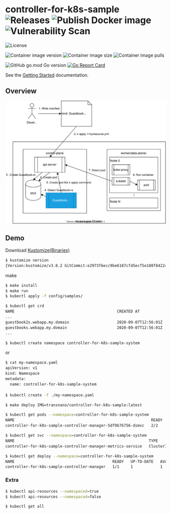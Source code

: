 # controller-for-k8s-sample ![Releases](https://github.com/transnano/controller-for-k8s-sample/workflows/Releases/badge.svg) ![Publish Docker image](https://github.com/transnano/controller-for-k8s-sample/workflows/Publish%20Docker%20image/badge.svg) ![Vulnerability Scan](https://github.com/transnano/controller-for-k8s-sample/workflows/Vulnerability%20Scan/badge.svg)

![License](https://img.shields.io/github/license/transnano/controller-for-k8s-sample?style=flat)

![Container image version](https://img.shields.io/docker/v/transnano/controller-for-k8s-sample/latest?style=flat)
![Container image size](https://img.shields.io/docker/image-size/transnano/controller-for-k8s-sample/latest?style=flat)
![Container image pulls](https://img.shields.io/docker/pulls/transnano/controller-for-k8s-sample?style=flat)

![GitHub go.mod Go version](https://img.shields.io/github/go-mod/go-version/transnano/controller-for-k8s-sample)
[![Go Report Card](https://goreportcard.com/badge/github.com/transnano/controller-for-k8s-sample)](https://goreportcard.com/report/github.com/transnano/controller-for-k8s-sample)

See the  [Getting Started](https://book.kubebuilder.io/quick-start.html)  documentation.

## Overview

<img src="./overview.drawio.svg">

## Demo

Download [Kustomize(Binaries)](https://kubernetes-sigs.github.io/kustomize/installation/binaries/)

```sh
$ kustomize version
{Version:kustomize/v3.8.2 GitCommit:e2973f6ecc9be6187cfd5ecf5e180f842249b3c6 BuildDate:2020-08-29T17:44:01Z GoOs:linux GoArch:amd64}
```

make

```sh
$ make install
$ make run
$ kubectl apply -f config/samples/
```

```sh
$ kubectl get crd
NAME                                             CREATED AT
...
guestbook2s.webapp.my.domain                     2020-09-07T12:56:01Z
guestbooks.webapp.my.domain                      2020-09-07T12:56:01Z
...
```

```sh
$ kubectl create namespace controller-for-k8s-sample-system
```

or

```sh
$ cat my-namespace.yaml
apiVersion: v1
kind: Namespace
metadata:
  name: controller-for-k8s-sample-system

$ kubectl create -f ./my-namespace.yaml
```

```sh
$ make deploy IMG=transnano/controller-for-k8s-sample:latest
```

```sh
$ kubectl get pods --namespace=controller-for-k8s-sample-system
NAME                                                            READY   STATUS    RESTARTS   AGE
controller-for-k8s-sample-controller-manager-5df9b76756-dsmvc   2/2     Running   0          37s
```

```sh
$ kubectl get svc --namespace=controller-for-k8s-sample-system
NAME                                                           TYPE        CLUSTER-IP   EXTERNAL-IP   PORT(S)    AGE
controller-for-k8s-sample-controller-manager-metrics-service   ClusterIP   10.8.3.65    <none>        8443/TCP   8m45s
```

```sh
$ kubectl get deploy --namespace=controller-for-k8s-sample-system
NAME                                           READY   UP-TO-DATE   AVAILABLE   AGE
controller-for-k8s-sample-controller-manager   1/1     1            1           13m
```

### Extra

```sh
$ kubectl api-resources --namespaced=true
$ kubectl api-resources --namespaced=false
```

```sh
$ kubectl get all
```
